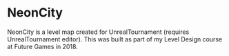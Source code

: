 # NeonCity
NeonCity is a level map created for UnrealTournament (requires UnrealTournament editor). This was built as part of my Level Design course at Future Games in 2018. 
